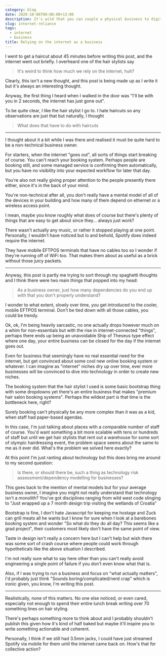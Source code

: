 ```yaml
---
category: blog
date: 2020-10-06T00:00:00+13:00
description: It's wild that you can couple a physical business to digital technology to the extent that one can't operate without the other
slug: internet-reliance
tags:
  - internet
  - business
title: Relying on the internet as a business
---
```

I went to get a haircut about 45 minutes before writing this post, and the internet went out briefly. I overheard one of the hair stylists say

> It's weird to think how much we rely on the internet, huh?

Clearly, this isn't a new thought, and this post is being made up as I write it but it's always an interesting thought.

Anyway, the first thing I heard when I walked in the door was "I'll be with you in 2 seconds, the internet has just gone out".

To be quite clear, I like the hair stylist I go to. I hate haircuts so any observations are just that but naturally, I thought

> What does that have to do with haircuts

---

I thought about it a bit while I was there and realised it must be quite hard to be a non-technical business owner.

For starters, when the internet "goes out", all sorts of things start breaking of course. You can't reach your booking system. Perhaps people are booking still, and some managed service is confirming them automatically, but you have no visibility into your expected workflow for later that day.

You're also not really giving proper attention to the people presently there either, since it's in the back of your mind.

You're non-technical after all, you don't really have a mental model of all of the devices in your building and how many of them depend on ethernet or a wireless access point.

I mean, maybe you know roughly what does of course but there's plenty of things that are easy to get about since they… always just work?

There wasn't actually any music, or rather it stopped playing at one point. Personally, I wouldn't have noticed but lo and behold, Spotify does indeed require the internet.

They have mobile EFTPOS terminals that have no cables too so I wonder if they're running off of WiFi too. That makes them about as useful as a brick without those juicy packets.

---

Anyway, this post is partly me trying to sort through my spaghetti thoughts and I think there were two main things that popped into my head:

> As a business owner, just how many dependencies do you end up with that you don't properly understand?

I wonder to what extent, slowly over time, you get introduced to the cooler, mobile EFTPOS terminal. Don't be tied down with all those cables, you could be trendy.

Ok, ok, I'm being heavily sarcastic, no one actually drops however much on a whim for non-essentials but with the rise in internet-connected "things", perhaps there ends up being an unavoidable Ship of Theseus type effect where one day, your entire business can be closed for the day if the internet goes out.

Even for business that seemingly have no real essential need for the internet, but get convinced about some cool new online booking system or whatever. I can imagine as "internet" niches dry up over time, ever more businesses will be convinced to dive into technology in order to create new niches.

The booking system that the hair stylist I used is some basic bootstrap thing with some dropdowns yet there's an entire business that makes "premium hair salon booking systems". Perhaps the wildest part is that time is the bottleneck here, right?

Surely booking can't physically be any more complex than it was as a kid, when staff had paper-based agendas.

In this case, I'm just talking about places with a comparable number of staff of course. You'd want something a bit more scalable with tens or hundreds of staff but until we get hair stylists that rent out a warehouse for some sort of olympic hairdressing event, the problem space seems about the same to me as it ever did. What's the problem we solved here exactly?

At this point I'm just ranting about technology but this does bring me around to my second question:

> Is there, or should there be, such a thing as technology risk assessment/dependency modelling for businesses?

This goes back to the mention of mental models but for your average business owner, I imagine you might not really understand that technology isn't a monolith? You've got disciplines ranging from wild west code slinging to "Just wrapped up a 7 month design trip visiting the wetlands of Croatia"

Bootstrap is fine, I don't hate Javascript for keeping me hostage and Zuck can grill meats all he wants but I know for sure when I look at a barebones booking system and wonder "So what do they do all day? This seems like a grad project", their customers most likely don't have the same point of view.

Taste in design isn't really a concern here but I can't help but wish there was some sort of crash course where people could work through hypotheticals like the above situation I described.

I'm not really sure what to say here other than you can't really avoid engineering a single point of failure if you don't even know what that is.

Also, if I was trying to run a business and focus on "what actually matters", I'd probably just think "Sounds boring/complicated/nerd crap" which is ironic given, you know, I'm writing this post.

---

Realistically, none of this matters. No one else noticed, or even cared, especially not enough to spend their entire lunch break writing over 70 something lines on hair styling.

There's perhaps something more to think about and I probably shouldn't publish this given how it's kind of half baked but maybe it'll inspire you to write something actionable and coherent.

Personally, I think if we still had 3.5mm jacks, I could have just streamed Spotify via mobile for them until the internet came back on. How's that for collective action?
